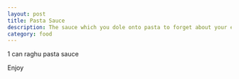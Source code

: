 ```yaml
---
layout: post
title: Pasta Sauce
description: The sauce which you dole onto pasta to forget about your existence
category: food
---
```


1 can raghu pasta sauce

Enjoy